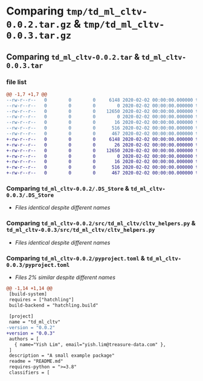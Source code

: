 # Comparing `tmp/td_ml_cltv-0.0.2.tar.gz` & `tmp/td_ml_cltv-0.0.3.tar.gz`

## Comparing `td_ml_cltv-0.0.2.tar` & `td_ml_cltv-0.0.3.tar`

### file list

```diff
@@ -1,7 +1,7 @@
--rw-r--r--   0        0        0     6148 2020-02-02 00:00:00.000000 td_ml_cltv-0.0.2/.DS_Store
--rw-r--r--   0        0        0        0 2020-02-02 00:00:00.000000 td_ml_cltv-0.0.2/src/td_ml_cltv/__init__.py
--rw-r--r--   0        0        0    12650 2020-02-02 00:00:00.000000 td_ml_cltv-0.0.2/src/td_ml_cltv/cltv_helpers.py
--rw-r--r--   0        0        0        0 2020-02-02 00:00:00.000000 td_ml_cltv-0.0.2/LICENSE
--rw-r--r--   0        0        0       16 2020-02-02 00:00:00.000000 td_ml_cltv-0.0.2/README.md
--rw-r--r--   0        0        0      516 2020-02-02 00:00:00.000000 td_ml_cltv-0.0.2/pyproject.toml
--rw-r--r--   0        0        0      467 2020-02-02 00:00:00.000000 td_ml_cltv-0.0.2/PKG-INFO
+-rw-r--r--   0        0        0     6148 2020-02-02 00:00:00.000000 td_ml_cltv-0.0.3/.DS_Store
+-rw-r--r--   0        0        0       26 2020-02-02 00:00:00.000000 td_ml_cltv-0.0.3/src/td_ml_cltv/__init__.py
+-rw-r--r--   0        0        0    12650 2020-02-02 00:00:00.000000 td_ml_cltv-0.0.3/src/td_ml_cltv/cltv_helpers.py
+-rw-r--r--   0        0        0        0 2020-02-02 00:00:00.000000 td_ml_cltv-0.0.3/LICENSE
+-rw-r--r--   0        0        0       16 2020-02-02 00:00:00.000000 td_ml_cltv-0.0.3/README.md
+-rw-r--r--   0        0        0      516 2020-02-02 00:00:00.000000 td_ml_cltv-0.0.3/pyproject.toml
+-rw-r--r--   0        0        0      467 2020-02-02 00:00:00.000000 td_ml_cltv-0.0.3/PKG-INFO
```

### Comparing `td_ml_cltv-0.0.2/.DS_Store` & `td_ml_cltv-0.0.3/.DS_Store`

 * *Files identical despite different names*

### Comparing `td_ml_cltv-0.0.2/src/td_ml_cltv/cltv_helpers.py` & `td_ml_cltv-0.0.3/src/td_ml_cltv/cltv_helpers.py`

 * *Files identical despite different names*

### Comparing `td_ml_cltv-0.0.2/pyproject.toml` & `td_ml_cltv-0.0.3/pyproject.toml`

 * *Files 2% similar despite different names*

```diff
@@ -1,14 +1,14 @@
 [build-system]
 requires = ["hatchling"]
 build-backend = "hatchling.build"
 
 [project]
 name = "td_ml_cltv"
-version = "0.0.2"
+version = "0.0.3"
 authors = [
   { name="Yish Lim", email="yish.lim@treasure-data.com" },
 ]
 description = "A small example package"
 readme = "README.md"
 requires-python = ">=3.8"
 classifiers = [
```

